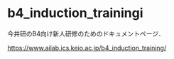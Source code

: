 # b4_induction_trainingi

今井研のB4向け新人研修のためのドキュメントページ．

https://www.ailab.ics.keio.ac.jp/b4_induction_training/

